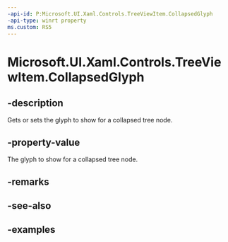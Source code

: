 ```yaml
---
-api-id: P:Microsoft.UI.Xaml.Controls.TreeViewItem.CollapsedGlyph
-api-type: winrt property
ms.custom: RS5
---
```

<!-- Property syntax.
public string CollapsedGlyph { get;  set; }
-->

# Microsoft.UI.Xaml.Controls.TreeViewItem.CollapsedGlyph


## -description

Gets or sets the glyph to show for a collapsed tree node.


## -property-value

The glyph to show for a collapsed tree node.


## -remarks


## -see-also


## -examples


